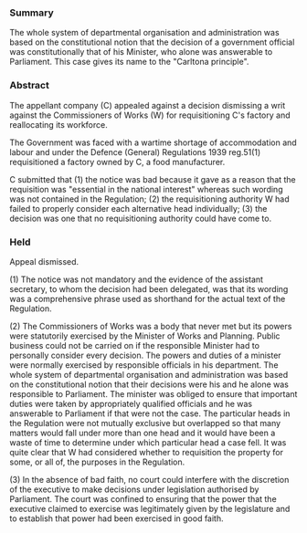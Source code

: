 ### Summary

The whole system of departmental organisation and administration was based on the constitutional notion that the decision of a government official was constitutionally that of his Minister, who alone was answerable to Parliament. This case gives its name to the "Carltona principle".

### Abstract

The appellant company (C) appealed against a decision dismissing a writ against the Commissioners of Works (W) for requisitioning C's factory and reallocating its workforce.

The Government was faced with a wartime shortage of accommodation and labour and under the Defence (General) Regulations 1939 reg.51(1) requisitioned a factory owned by C, a food manufacturer.

C submitted that 
(1) the notice was bad because it gave as a reason that the requisition was "essential in the national interest" whereas such wording was not contained in the Regulation; 
(2) the requisitioning authority W had failed to properly consider each alternative head individually; 
(3) the decision was one that no requisitioning authority could have come to.

### Held

Appeal dismissed.

(1) The notice was not mandatory and the evidence of the assistant secretary, to whom the decision had been delegated, was that its wording was a comprehensive phrase used as shorthand for the actual text of the Regulation.

(2) The Commissioners of Works was a body that never met but its powers were statutorily exercised by the Minister of Works and Planning. Public business could not be carried on if the responsible Minister had to personally consider every decision. The powers and duties of a minister were normally exercised by responsible officials in his department. The whole system of departmental organisation and administration was based on the constitutional notion that their decisions were his and he alone was responsible to Parliament. The minister was obliged to ensure that important duties were taken by appropriately qualified officials and he was answerable to Parliament if that were not the case. The particular heads in the Regulation were not mutually exclusive but overlapped so that many matters would fall under more than one head and it would have been a waste of time to determine under which particular head a case fell. It was quite clear that W had considered whether to requisition the property for some, or all of, the purposes in the Regulation.

(3) In the absence of bad faith, no court could interfere with the discretion of the executive to make decisions under legislation authorised by Parliament. The court was confined to ensuring that the power that the executive claimed to exercise was legitimately given by the legislature and to establish that power had been exercised in good faith.
